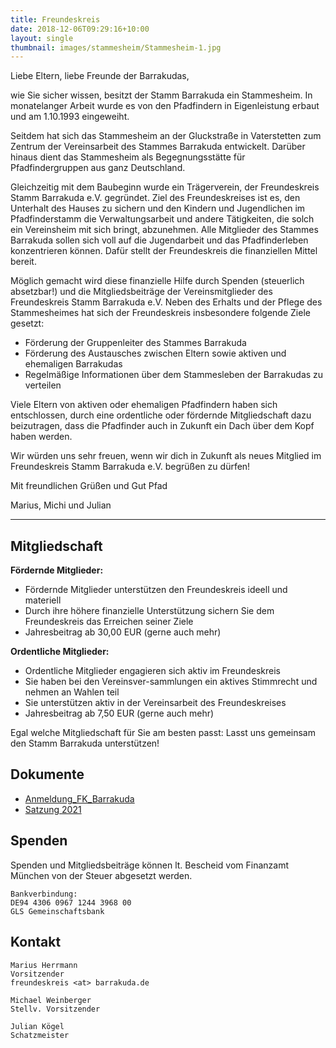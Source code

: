 ```yaml
---
title: Freundeskreis
date: 2018-12-06T09:29:16+10:00
layout: single
thumbnail: images/stammesheim/Stammesheim-1.jpg
---
```

Liebe Eltern, liebe Freunde der Barrakudas,

wie Sie sicher wissen, besitzt der Stamm Barrakuda ein Stammesheim. In monatelanger Arbeit wurde es von den Pfadfindern in Eigenleistung erbaut und am 1.10.1993 eingeweiht.

Seitdem hat sich das Stammesheim an der Gluckstraße in Vaterstetten zum Zentrum der Vereinsarbeit des Stammes Barrakuda entwickelt. Darüber hinaus dient das Stammesheim als Begegnungs­stätte für Pfadfindergruppen aus ganz Deutschland.

Gleichzeitig mit dem Baubeginn wurde ein Trägerverein, der Freundeskreis Stamm Barrakuda e.V. gegründet. Ziel des Freundeskreises ist es, den Unterhalt des Hauses zu sichern und den Kindern und Jugendlichen im Pfadfinder­stamm die Verwaltungsarbeit und andere Tätigkeiten, die solch ein Vereinsheim mit sich bringt, abzunehmen. Alle Mitglieder des Stammes Barrakuda sollen sich voll auf die Jugendarbeit und das Pfadfinder­leben kon­zen­­trieren können. Dafür stellt der Freundeskreis die finanziellen Mittel bereit.

Möglich gemacht wird diese finanzielle Hilfe durch Spenden (steuerlich absetzbar!) und die Mitgliedsbeiträge der Vereinsmitglieder des Freundeskreis Stamm Barrakuda e.V. Neben des Erhalts und der Pflege des Stammesheimes hat sich der Freundeskreis insbesondere folgende Ziele gesetzt:

* Förderung der Gruppenleiter des Stammes Barrakuda
* Förderung des Austausches zwischen Eltern sowie aktiven und ehemaligen Barrakudas
* Regelmäßige Informationen über dem Stammesleben der Barrakudas zu verteilen

Viele Eltern von aktiven oder ehemaligen Pfadfindern haben sich entschlossen, durch eine ordentliche oder fördernde Mitglied­schaft dazu beizutragen, dass die Pfad­finder auch in Zukunft ein Dach über dem Kopf haben werden.

Wir würden uns sehr freuen, wenn wir dich in Zukunft als neues Mitglied im Freundeskreis Stamm Barrakuda e.V.  begrüßen zu dürfen!

Mit freundlichen Grüßen und Gut Pfad

Marius, Michi und Julian

- - -

## Mitgliedschaft

**Fördernde Mitglieder:**

* Fördernde Mitglieder unterstützen den Freundeskreis ideell und materiell
* Durch ihre höhere finanzielle Unterstützung sichern Sie dem Freundeskreis das Erreichen seiner Ziele
* Jahresbeitrag ab 30,00 EUR (gerne auch mehr)

**Ordentliche Mitglieder:**

* Ordentliche Mitglieder engagieren sich aktiv im Freundeskreis
* Sie haben bei den Vereinsver-sammlungen ein aktives Stimmrecht und nehmen an Wahlen teil
* Sie unterstützen aktiv in der Vereinsarbeit des Freundeskreises
* Jahresbeitrag ab 7,50 EUR (gerne auch mehr)

Egal welche Mitgliedschaft für Sie am besten passt: Lasst uns gemeinsam den Stamm Barrakuda unterstützen!

## Dokumente

* [Anmeldung_FK_Barrakuda](https://cloud.barrakuda.de/s/Md7npAsoAwgbBkR)
* [Satzung 2021](https://cloud.barrakuda.de/s/DcNgK488CbKCNxE)

## Spenden

Spenden und Mitgliedsbeiträge können lt. Bescheid vom Finanzamt München von der Steuer abgesetzt werden.

```
Bankverbindung:
DE94 4306 0967 1244 3968 00
GLS Gemeinschaftsbank
```

## Kontakt

```
Marius Herrmann
Vorsitzender
freundeskreis <at> barrakuda.de

Michael Weinberger
Stellv. Vorsitzender

Julian Kögel
Schatzmeister
```